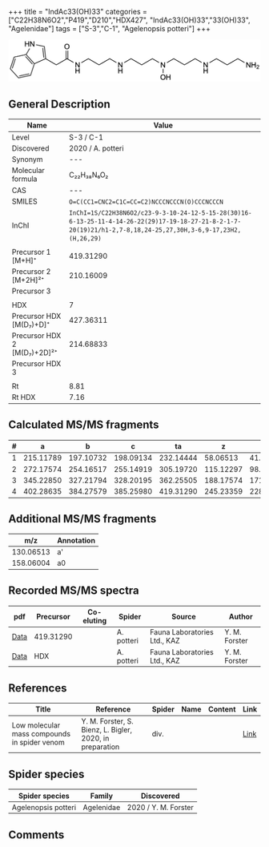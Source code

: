 +++
title = "IndAc33(OH)33"
categories = ["C22H38N6O2","P419","D210","HDX427",
"IndAc33(OH)33","33(OH)33",
"Agelenidae"]
tags = ["S-3","C-1",
"Agelenopsis potteri"]
+++

![](/img/IndAc33(OH)33.png)

## General Description

| Name                       | Value              |
|----------------------------|--------------------|
| Level                      | S-3 / C-1          |
| Discovered                 | 2020 / A. potteri  |
| Synonym                    | ---                |
| Molecular formula          | C₂₂H₃₈N₆O₂                   |
| CAS                        | ---                |
| SMILES | `O=C(CC1=CNC2=C1C=CC=C2)NCCCNCCCN(O)CCCNCCCN`  |
| InChI  | `InChI=1S/C22H38N6O2/c23-9-3-10-24-12-5-15-28(30)16-6-13-25-11-4-14-26-22(29)17-19-18-27-21-8-2-1-7-20(19)21/h1-2,7-8,18,24-25,27,30H,3-6,9-17,23H2,(H,26,29)`  |
|                            |                    |
| Precursor 1 [M+H]⁺         | 419.31290                   |
| Precursor 2 [M+2H]²⁺       | 210.16009                   |
| Precursor 3                |                    |
|                            |                    |
| HDX                        | 7                   |
| Precursor HDX   [M(D₇)+D]⁺   | 427.36311                   |
| Precursor HDX 2 [M(D₇)+2D]²⁺ | 214.68833                   |
| Precursor HDX 3            |                    |
|                            |                    |
| Rt                         | 8.81                   |
| Rt HDX                     | 7.16                   |

## Calculated MS/MS fragments

| # | a         | b         | c         | ta        | z         | y         | tz        |
|---|-----------|-----------|-----------|-----------|-----------|-----------|-----------|
| 1 | 215.11789 | 197.10732 | 198.09134 | 232.14444 | 58.06513 | 41.03858 | 75.09167 |
| 2 | 272.17574 | 254.16517 | 255.14919 | 305.19720 | 115.12297 | 98.09643 | 148.14444 |
| 3 | 345.22850 | 327.21794 | 328.20195 | 362.25505 | 188.17574 | 171.14919 | 205.20229 |
| 4 | 402.28635 | 384.27579 | 385.25980 | 419.31290 | 245.23359 | 228.20704 | 262.26014 |

## Additional MS/MS fragments

| m/z | Annotation |
|-----|------------|
| 130.06513 | a'         |
| 158.06004 | a0         |

## Recorded MS/MS spectra

| pdf                                             | Precursor | Co-eluting | Spider      | Source                       | Author        |
|-------------------------------------------------|-----------|------------|-------------|------------------------------|---------------|
| [Data](/pdf/A-potteri/419_IndAc33(OH)33_Ap.pdf) | 419.31290 |           | A. potteri | Fauna Laboratories Ltd., KAZ | Y. M. Forster |
| [Data](/pdf/A-potteri/419_IndAc33(OH)33_Ap_HDX.pdf) | HDX |           | A. potteri | Fauna Laboratories Ltd., KAZ | Y. M. Forster |

## References

| Title | Reference | Spider | Name | Content | Link |
|-------|-----------|--------|------|---------|------|
| Low molecular mass compounds in spider venom      | Y. M. Forster, S. Bienz, L. Bigler, 2020, in preparation          | div.       |   |   | [Link](unknown) |

## Spider species

| Spider species     | Family     | Discovered           |
|--------------------|------------|----------------------|
| Agelenopsis potteri | Agelenidae | 2020 / Y. M. Forster |


## Comments